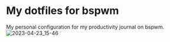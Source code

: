 # My dotfiles for bspwm
My personal configuration for my productivity journal on bspwm.
![2023-04-23_15-46](https://user-images.githubusercontent.com/84485217/233900773-ee52970e-79de-42d4-b419-2d5151aabb1e.png)


